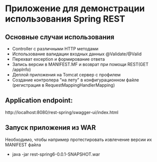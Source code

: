 # Приложение для демонстрации использования Spring REST 

## Основные случаи использования

* Controller c различными HTTP методами
* Использование валидации входных данных @Validate/@Valid
* Перехват exception и формирование ответа
* Запись версии в MANIFEST.MF и возврат при помощи REST(GET /appInfo)
* Деплой приложения на Tomcat сервер с профилем
* Создание контролера "на лету" в конфигурационном файле (регистрация в RequestMappingHandlerMapping)

## Application endpoint:
http://localhost:8080/rest-spring/swagger-ui/index.html

## Запуск приложения из WAR  
Необходимо, чтобы например протестировать извлечение версии их MANIFEST файла
* java -jar rest-spring6-0.0.1-SNAPSHOT.war 